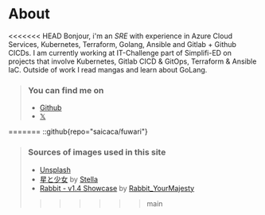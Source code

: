 # About

<<<<<<< HEAD
Bonjour, i'm an *SRE* with experience in Azure Cloud Services, Kubernetes, Terraform, Golang, Ansible and Gitlab + Github CICDs. I am currently working at IT-Challenge part of Simplifi-ED on projects that involve Kubernetes, Gitlab CICD & GitOps, Terraform & Ansible IaC. Outside of work I read mangas and learn about GoLang.

> ### You can find me on
> - [Github](https://github.com/muandane)
> - [𝕏](https://twitter.com/fatnorth) 
<!-- by [Stella](https://www.pixiv.net/users/93273965) -->
<!-- > - [Rabbit - v1.4 Showcase](https://civitai.com/posts/586908) by [Rabbit_YourMajesty](https://civitai.com/user/Rabbit_YourMajesty) -->
=======
::github{repo="saicaca/fuwari"}

> ### Sources of images used in this site
> - [Unsplash](https://unsplash.com/)
> - [星と少女](https://www.pixiv.net/artworks/108916539) by [Stella](https://www.pixiv.net/users/93273965)
> - [Rabbit - v1.4 Showcase](https://civitai.com/posts/586908) by [Rabbit_YourMajesty](https://civitai.com/user/Rabbit_YourMajesty)
>>>>>>> main
